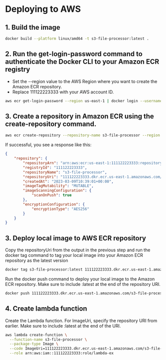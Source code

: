 # Deploying to AWS

## 1. Build the image

```bash
docker build --platform linux/amd64 -t s3-file-processor:latest .
```

## 2. Run the get-login-password command to authenticate the Docker CLI to your Amazon ECR registry

- Set the --region value to the AWS Region where you want to create the Amazon ECR repository.
- Replace 111122223333 with your AWS account ID.

```bash
aws ecr get-login-password --region us-east-1 | docker login --username AWS --password-stdin 111122223333.dkr.ecr.us-east-1.amazonaws.com
```

## 3. Create a repository in Amazon ECR using the create-repository command.

```bash
aws ecr create-repository --repository-name s3-file-processor --region us-east-1 --image-scanning-configuration scanOnPush=true --image-tag-mutability MUTABLE
```

If successful, you see a response like this:

```json
{
    "repository": {
        "repositoryArn": "arn:aws:ecr:us-east-1:111122223333:repository/s3-file-processor",
        "registryId": "111122223333",
        "repositoryName": "s3-file-processor",
        "repositoryUri": "111122223333.dkr.ecr.us-east-1.amazonaws.com/s3-file-processor",
        "createdAt": "2023-03-09T10:39:01+00:00",
        "imageTagMutability": "MUTABLE",
        "imageScanningConfiguration": {
            "scanOnPush": true
        },
        "encryptionConfiguration": {
            "encryptionType": "AES256"
        }
    }
}
```

## 3. Deploy local image to AWS ECR repository

Copy the repositoryUri from the output in the previous step and run the docker tag command to tag your local image into your Amazon ECR repository as the latest version

```bash
docker tag s3-file-processor:latest 111122223333.dkr.ecr.us-east-1.amazonaws.com/s3-file-processor:latest
```

Run the docker push command to deploy your local image to the Amazon ECR repository. Make sure to include :latest at the end of the repository URI.

```bash
docker push 111122223333.dkr.ecr.us-east-1.amazonaws.com/s3-file-processor:latest
```

## 4. Create lambda function

Create the Lambda function. For ImageUri, specify the repository URI from earlier. Make sure to include :latest at the end of the URI.

```bash
aws lambda create-function \
  --function-name s3-file-processor \
  --package-type Image \
  --code ImageUri=111122223333.dkr.ecr.us-east-1.amazonaws.com/s3-file-processor:latest \
  --role arn:aws:iam::111122223333:role/lambda-ex
```
